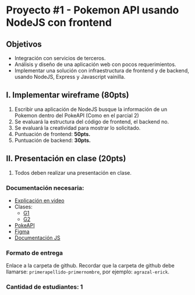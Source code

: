 # Proyecto #1 - Pokemon API usando NodeJS con frontend

## **Objetivos**

- Integración con servicios de terceros.
- Análisis y diseño de una aplicación web con pocos requerimientos.
- Implementar una solución con infraestructura de frontend y de backend, usando NodeJS, Express y Javascript vainilla.

## **I. Implementar wireframe (80pts)**

1. Escribir una aplicación de NodeJS busque la información de un Pokemon dentro del PokeAPI (Como en el parcial 2)
2. Se evaluará la estructura del código de frontend, el backend no.
3. Se evaluará la creatividad para mostrar lo solicitado.
4. Puntuación de frontend: **50pts.**
5. Puntuación de backend: **30pts.**

## **II. Presentación en clase (20pts)**

1. Todos deben realizar una presentación en clase.

### **Documentación necesaria:**

- [Explicación en video](https://drive.google.com/file/d/1WacIN6UYvvLCZifjGxVnwFSSyOmHx6vn/view?usp=sharing)
- Clases:
  - [G1](https://github.com/2022-SEMI-DESIX-G1/clases/tree/main/soluciones)
  - [G2](https://github.com/2022-SEMI-DESIX-G2/clases/tree/master/soluciones)
- [PokeAPI](https://pokeapi.co/)
- [Figma](https://www.figma.com/proto/0tgn9M2qZHkVKJj6Gpz04Z/2022-SEMI-DESIX-PROY1?node-id=3%3A2&scaling=min-zoom&page-id=0%3A1&starting-point-node-id=3%3A2)
- [Documentación JS](https://github.com/peqadev/javascript-desde-cero)

### **Formato de entrega**

Enlace a la carpeta de github. Recordar que la carpeta de github debe llamarse: `primerapellido-primernombre`, por ejemplo: `agrazal-erick`.

### **Cantidad de estudiantes**: 1
